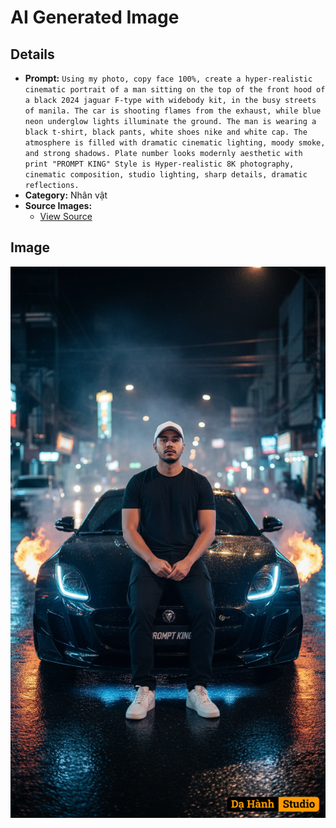 # AI Generated Image

## Details
- **Prompt:** `Using my photo, copy face 100%, create a hyper-realistic cinematic portrait of a man sitting on the top of the front hood of a black 2024 jaguar F-type with widebody kit, in the busy streets of manila. The car is shooting flames from the exhaust, while blue neon underglow lights illuminate the ground. The man is wearing a black t-shirt, black pants, white shoes nike and white cap. The atmosphere is filled with dramatic cinematic lighting, moody smoke, and strong shadows.
Plate number looks modernly aesthetic with print "PROMPT KING"
Style is Hyper-realistic 8K photography, cinematic composition, studio lighting, sharp details, dramatic reflections.`
- **Category:** Nhân vật
- **Source Images:**
  - [View Source](https://raw.githubusercontent.com/lenzcomvth/ImageLibrary/main/Female.png)

## Image
![AI Generated Image](./image-2025-10-07T16-24-16-532Z-6qw0q.png)